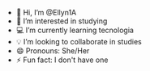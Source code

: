 - 👋 Hi, I’m @Ellyn1A
- 👀 I’m interested in studying
- 💻 I’m currently learning tecnologia
- 💡 I’m looking to collaborate in studies
- 😄 Pronouns: She/Her
- ⚡ Fun fact: I don't have one
